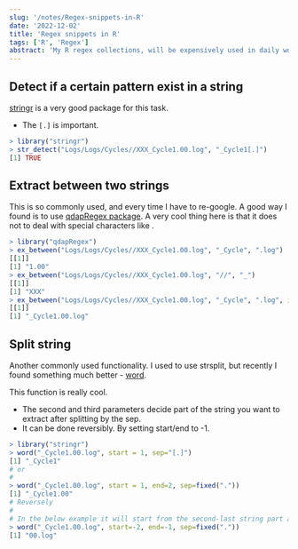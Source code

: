 ```yaml
---
slug: '/notes/Regex-snippets-in-R'
date: '2022-12-02'
title: 'Regex snippets in R'
tags: ['R', 'Regex']
abstract: 'My R regex collections, will be expensively used in daily work.'
---
```


## Detect if a certain pattern exist in a string

[stringr](https://stringr.tidyverse.org/reference/str_detect.html) is a very good package for this task.

* The `[.]` is important.

```R
> library("stringr")
> str_detect("Logs/Logs/Cycles//XXX_Cycle1.00.log", "_Cycle1[.]")
[1] TRUE
```

## Extract between two strings

This is so commonly used, and every time I have to re-google. A good way I found is to use [qdapRegex package](https://cran.r-project.org/web/packages/qdapRegex/index.html). A very cool thing here is that it does not to deal with special characters like .

```R
> library("qdapRegex")
> ex_between("Logs/Logs/Cycles//XXX_Cycle1.00.log", "_Cycle", ".log")
[[1]]
[1] "1.00"
> ex_between("Logs/Logs/Cycles//XXX_Cycle1.00.log", "//", "_")
[[1]]
[1] "XXX"
> ex_between("Logs/Logs/Cycles//XXX_Cycle1.00.log", "_Cycle", ".log", include.markers = TRUE) # A parameter to keep the two side strings.
[[1]]
[1] "_Cycle1.00.log"
```

## Split string
Another commonly used functionality. I used to use strsplit, but recently I found something much better - [word](https://stringr.tidyverse.org/reference/word.html).

This function is really cool.
* The second and third parameters decide part of the string you want to extract after splitting by the sep.
* It can be done reversibly. By setting start/end to -1.

```R
> library("stringr")
> word("_Cycle1.00.log", start = 1, sep="[.]")
[1] "_Cycle1"
# or
#
> word("_Cycle1.00.log", start = 1, end=2, sep=fixed("."))
[1] "_Cycle1.00"
# Reversely
# 
# In the below example it will start from the second-last string part after split (00), and end with the last string after split (log), paste them together and return.
> word("_Cycle1.00.log", start=-2, end=-1, sep=fixed("."))
[1] "00.log"
```

